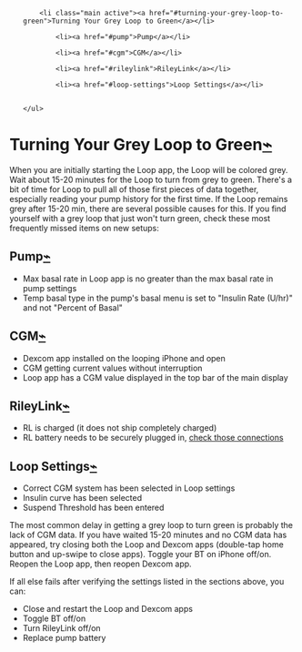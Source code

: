 <!DOCTYPE html>
<html lang="en">
<div class="container">
            <div class="col-md-3"><div class="bs-sidebar hidden-print affix well" role="complementary">
    <ul class="nav bs-sidenav">
    
        <li class="main active"><a href="#turning-your-grey-loop-to-green">Turning Your Grey Loop to Green</a></li>
        
            <li><a href="#pump">Pump</a></li>
        
            <li><a href="#cgm">CGM</a></li>
        
            <li><a href="#rileylink">RileyLink</a></li>
        
            <li><a href="#loop-settings">Loop Settings</a></li>
        
    
    </ul>
</div>
            <div class="col-md-9" role="main">

<h1 id="turning-your-grey-loop-to-green">Turning Your Grey Loop to Green<a class="headerlink" href="#turning-your-grey-loop-to-green" title="Permanent link">⌁</a></h1>
<p>When you are initially starting the Loop app, the Loop will be colored grey.  Wait about 15-20 minutes for the Loop to turn from grey to green.  There's a bit of time for Loop to pull all of those first pieces of data together, especially reading your pump history for the first time.  If the Loop remains grey after 15-20 min, there are several possible causes for this.  If you find yourself with a grey loop that just won't turn green, check these most frequently missed items on new setups:</p>
<h2 id="pump">Pump<a class="headerlink" href="#pump" title="Permanent link">⌁</a></h2>
<ul>
<li>Max basal rate in Loop app is no greater than the max basal rate in pump settings</li>
<li>Temp basal type in the pump's basal menu is set to "Insulin Rate (U/hr)" and not "Percent of Basal"</li>
</ul>
<h2 id="cgm">CGM<a class="headerlink" href="#cgm" title="Permanent link">⌁</a></h2>
<ul>
<li>Dexcom app installed on the looping iPhone and open</li>
<li>CGM getting current values without interruption</li>
<li>Loop app has a CGM value displayed in the top bar of the main display</li>
</ul>
<h2 id="rileylink">RileyLink<a class="headerlink" href="#rileylink" title="Permanent link">⌁</a></h2>
<ul>
<li>RL is charged (it does not ship completely charged)</li>
<li>RL battery needs to be securely plugged in, <a href="https://loopkit.github.io/loopdocs/setup/requirements/rileylink/#assembling-rl">check those connections</a></li>
</ul>
<h2 id="loop-settings">Loop Settings<a class="headerlink" href="#loop-settings" title="Permanent link">⌁</a></h2>
<ul>
<li>Correct CGM system has been selected in Loop settings</li>
<li>Insulin curve has been selected</li>
<li>Suspend Threshold has been entered</li>
</ul>
<div class="admonition info">
<p>The most common delay in getting a grey loop to turn green is probably the lack of CGM data.  If you have waited 15-20 minutes and no CGM data has appeared, try closing both the Loop and Dexcom apps (double-tap home button and up-swipe to close apps).  Toggle your BT on iPhone off/on.  Reopen the Loop app, then reopen Dexcom app.</p>
</div>
<p>If all else fails after verifying the settings listed in the sections above, you can:</p>
<ul>
<li>Close and restart the Loop and Dexcom apps</li>
<li>Toggle BT off/on</li>
<li>Turn RileyLink off/on</li>
<li>Replace pump battery</li>
</ul></div>
        </div>

</html>        
